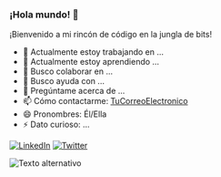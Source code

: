 ### ¡Hola mundo! 👋
¡Bienvenido a mi rincón de código en la jungla de bits!

- 🔭 Actualmente estoy trabajando en ...
- 🌱 Actualmente estoy aprendiendo ...
- 👯 Busco colaborar en ...
- 🤔 Busco ayuda con ...
- 💬 Pregúntame acerca de ...
- 📫 Cómo contactarme: [TuCorreoElectronico](mailto:tuemail@example.com)
- 😄 Pronombres: Él/Ella
- ⚡ Dato curioso: ...

[![LinkedIn](https://img.shields.io/badge/-LinkedIn-blue?style=flat-square&logo=linkedin&logoColor=white)](https://www.linkedin.com/in/tuperfillinkedin/)
[![Twitter](https://img.shields.io/badge/-Twitter-blue?style=flat-square&logo=twitter&logoColor=white)](https://twitter.com/tuperfiltwitter)

![Texto alternativo]((https://raw.githubusercontent.com/ivackerdev/ivackerdev/main/evolution-ti.png)https://raw.githubusercontent.com/ivackerdev/ivackerdev/main/evolution-ti.png)
